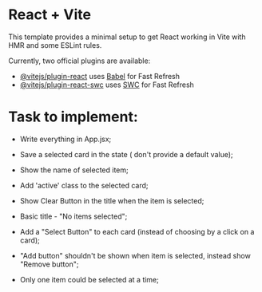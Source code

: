 # React + Vite

This template provides a minimal setup to get React working in Vite with HMR and some ESLint rules.

Currently, two official plugins are available:

- [@vitejs/plugin-react](https://github.com/vitejs/vite-plugin-react/blob/main/packages/plugin-react/README.md) uses [Babel](https://babeljs.io/) for Fast Refresh
- [@vitejs/plugin-react-swc](https://github.com/vitejs/vite-plugin-react-swc) uses [SWC](https://swc.rs/) for Fast Refresh

# Task to implement:

- Write everything in App.jsx;

- Save a selected card in the state ( don't provide a default value);

- Show the name of selected item;

- Add 'active' class to the selected card;

- Show Clear Button in the title when the item is selected;

- Basic title - "No items selected";

- Add a "Select Button" to each card (instead of choosing by a click on a card);

- "Add button" shouldn't be shown when item is selected, instead show "Remove button";

- Only one item could be selected at a time;
